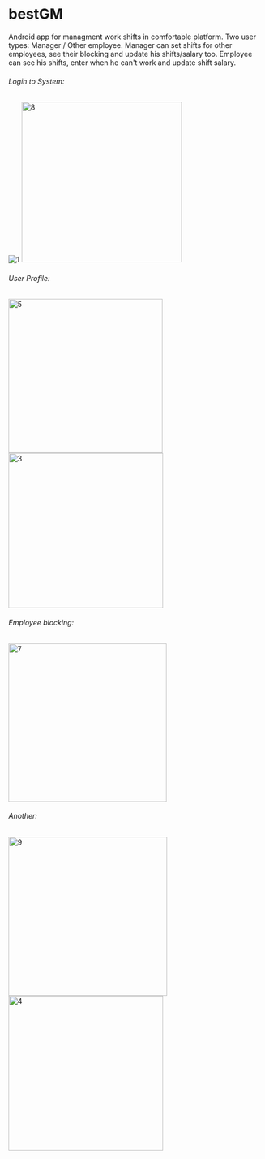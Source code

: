 # bestGM
Android app for managment work shifts in comfortable platform.
Two user types: Manager / Other employee.
Manager can set shifts for other employees, see their blocking and update his shifts/salary too.
Employee can see his shifts, enter when he can't work and update shift salary.

###### Login to System: 
![1](https://user-images.githubusercontent.com/56959832/78148450-8caa0080-743d-11ea-91f3-6a8bed4e8416.JPG)
<img width="316" alt="8" src="https://user-images.githubusercontent.com/56959832/78149022-3093ac00-743e-11ea-8fb0-760a57dff896.png">

###### User Profile:
<img width="304" alt="5" src="https://user-images.githubusercontent.com/56959832/78148499-97649580-743d-11ea-82f4-dd6aabc1660a.png">
<img width="305" alt="3" src="https://user-images.githubusercontent.com/56959832/78148505-9895c280-743d-11ea-9f3d-21d212419f9a.png">

###### Employee blocking:
<img width="312" alt="7" src="https://user-images.githubusercontent.com/56959832/78148989-296c9e00-743e-11ea-9ce1-e14f5ac5be49.png">

###### Another:
<img width="313" alt="9" src="https://user-images.githubusercontent.com/56959832/78149014-2e315200-743e-11ea-9cb0-5ef3abc3e1d6.png">
<img width="305" alt="4" src="https://user-images.githubusercontent.com/56959832/78149019-2f627f00-743e-11ea-8731-b66a7d5c0376.png">





